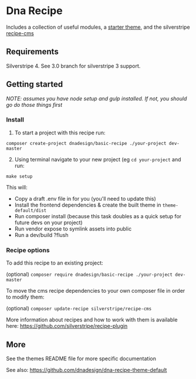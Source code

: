 # Dna Recipe

Includes a collection of useful modules, a [starter theme](https://github.com/dnadesign/dna-recipe-theme-default), and the silverstripe [recipe-cms](https://github.com/silverstripe/recipe-cms)

## Requirements
Silverstripe 4. See 3.0 branch for silverstripe 3 support.

## Getting started
_NOTE: assumes you have node setup and gulp installed. If not, you should go do those things first_

### Install
1. To start a project with this recipe run:

`composer create-project dnadesign/basic-recipe ./your-project dev-master`

2. Using terminal navigate to your new project (eg `cd your-project` and run:  

`make setup`
    
This will: 
* Copy a draft .env file in for you (you'll need to update this)
* Install the frontend dependencies & create the built theme in `theme-default/dist`
* Run composer install (because this task doubles as a quick setup for future devs on your project)
* Run vendor expose to symlink assets into public
* Run a dev/build ?flush

### Recipe options

To add this recipe to an existing project:

(optional) `composer require dnadesign/basic-recipe ./your-project dev-master`

To move the cms recipe dependencies to your own composer file in order to modify them:

(optional) `composer update-recipe silverstripe/recipe-cms`

More information about recipes and how to work with them is available here: https://github.com/silverstripe/recipe-plugin

## More
See the themes README file for more specific documentation

See also: https://github.com/dnadesign/dna-recipe-theme-default
